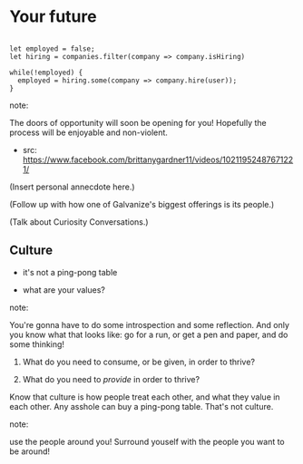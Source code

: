 # Your future

<pre><code data-trim data-noescape>
let employed = false;
let hiring = companies.filter(company => company.isHiring)

while(!employed) {
  employed = hiring.some(company => company.hire(user));
}
</code></pre>


<!-- image: little girl being swept away as she holds onto a door which the wind blows open //-->
<!-- .slide: data-background-image="assets/img/windy.gif" data-background-size="contain" -->

note:

The doors of opportunity will soon be opening for you! Hopefully the process will be enjoyable and non-violent.

* src: https://www.facebook.com/brittanygardner11/videos/10211952487671221/

(Insert personal annecdote here.)

(Follow up with how one of Galvanize's biggest offerings is its people.)

(Talk about Curiosity Conversations.)


## Culture

* it's not a ping-pong table <!-- .element: class="fragment" -->

* what are your values? <!-- .element: class="fragment" -->

note:

You're gonna have to do some introspection and some reflection. And only you know what that looks like: go for a run, or get a pen and paper, and do some thinking!

1. What do you need to consume, or be given, in order to thrive?

2. What do you need to _provide_ in order to thrive?

Know that culture is how people treat each other, and what they value in each other. Any asshole can buy a ping-pong table. That's not culture.


<!-- .slide: data-background-image="assets/img/teamwork.jpg" data-background-size="contain" -->

note:

use the people around you! Surround youself with the people you want to be around!
